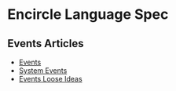 Encircle Language Spec
======================

Events Articles
---------------

- [Events](events.md)
- [System Events](system-events.md)
- [Events Loose Ideas](events-loose-ideas.md)